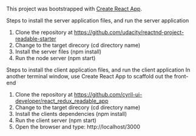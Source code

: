 This project was bootstrapped with [Create React App](https://github.com/facebookincubator/create-react-app).

Steps to install the server application files, and run the server application
1. Clone the repository at https://github.com/udacity/reactnd-project-readable-starter
2. Change to the target direcory (cd directory name)
3. Install the server files (npm install)
4. Run the node server (npm start)

Steps to install the client application files, and run the client application
In another terminal window, use Create React App to scaffold out the front-end
1. Clone the repository at https://github.com/cyril-ui-developer/react_redux_readable_app
2. Change to the target direcory (cd directory name)
3. Install the clients dependencies (npm install)
4. Run the client server (npm start)
5. Open the browser and type: http://localhost/3000
